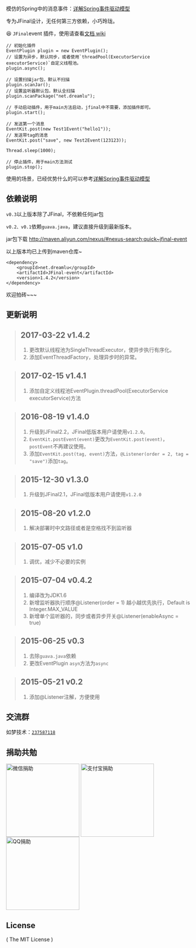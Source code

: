 模仿的Spring中的消息事件：[详解Spring事件驱动模型](http://jinnianshilongnian.iteye.com/blog/1902886)

专为JFinal设计，无任何第三方依赖，小巧玲珑。

:laughing: `JFinal`event 插件，使用请查看[文档 wiki](http://git.oschina.net/596392912/JFinal-event/wikis/home)

```
// 初始化插件
EventPlugin plugin = new EventPlugin();
// 设置为异步，默认同步，或者使用`threadPool(ExecutorService executorService)`自定义线程池。
plugin.async();

// 设置扫描jar包，默认不扫描
plugin.scanJar();
// 设置监听器默认包，默认全扫描
plugin.scanPackage("net.dreamlu");

// 手动启动插件，用于main方法启动，jfinal中不需要，添加插件即可。
plugin.start();

// 发送第一个消息
EventKit.post(new Test1Event("hello1"));
// 发送带tag的消息
EventKit.post("save", new Test2Event(123123));

Thread.sleep(1000);

// 停止插件，用于main方法测试
plugin.stop();
```

使用的场景，已经优势什么的可以参考[详解Spring事件驱动模型](http://jinnianshilongnian.iteye.com/blog/1902886)

## 依赖说明
`v0.3`以上版本除了JFinal，不依赖任何jar包

`v0.2、v0.1`依赖`guava.java`，建议直接升级到最新版本。

jar包下载
http://maven.aliyun.com/nexus/#nexus-search;quick~jfinal-event

以上版本均已上传到maven仓库~

```
<dependency>
    <groupId>net.dreamlu</groupId>
    <artifactId>JFinal-event</artifactId>
    <version>1.4.2</version>
</dependency>
```

欢迎拍砖~~~

## 更新说明
>## 2017-03-22 v1.4.2
>1. 更改默认线程池为SingleThreadExecutor，使异步执行有序化。
>2. 添加EventThreadFactory，处理异步时的异常。

>## 2017-02-15 v1.4.1
>1. 添加自定义线程池EventPlugin.threadPool(ExecutorService executorService)方法

>## 2016-08-19 v1.4.0
>1. 升级到JFinal2.2，JFinal低版本用户请使用`v1.2.0`。
>2. `EventKit.postEvent(event)`更改为`EventKit.post(event)`，`postEvent`不再建议使用。
>3. 添加`EventKit.post(tag, event)`方法，`@Listener(order = 2, tag = "save")`添加`tag`。

>## 2015-12-30 v1.3.0
>1. 升级到JFinal2.1，JFinal低版本用户请使用`v1.2.0`

>## 2015-08-20 v1.2.0
>1. 解决部署时中文路径或者是空格找不到监听器

>## 2015-07-05 v1.0
>1. 调优，减少不必要的实例

>## 2015-07-04 v0.4.2
>1. 编译改为JDK1.6
>2. 新增监听器执行顺序@Listener(order = 1) 越小越优先执行，Default is Integer.MAX_VALUE
>3. 新增单个监听器的，同步或者异步开关@Listener(enableAsync = true)

>## 2015-06-25 v0.3
>1. 去除`guava.java`依赖
>2. 更改EventPlugin `asyn`方法为`async`

>## 2015-05-21 v0.2
>1. 添加@Listener注解，方便使用

## 交流群
如梦技术：[`237587118`](http://shang.qq.com/wpa/qunwpa?idkey=f78fcb750b4f72c92ff4d375d2884dd69b552301a1f2681af956bd32700eb2c0)

## 捐助共勉
<img src="http://soft.dreamlu.net/weixin-9.jpg" width = "200" alt="微信捐助" align=center />
<img src="http://soft.dreamlu.net/alipay.png" width = "200" alt="支付宝捐助" align=center />
<img src="http://soft.dreamlu.net/qq-9.jpg" width = "200" alt="QQ捐助" align=center />

## License

( The MIT License )